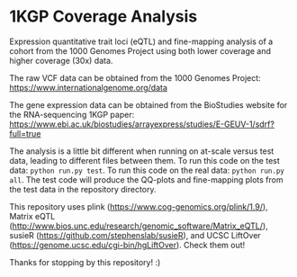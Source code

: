 # 1KGP Coverage Analysis
Expression quantitative trait loci (eQTL) and fine-mapping analysis of a cohort from the 1000 Genomes Project using both lower coverage and higher coverage (30x) data.

The raw VCF data can be obtained from the 1000 Genomes Project: https://www.internationalgenome.org/data

The gene expression data can be obtained from the BioStudies website for the RNA-sequencing 1KGP paper: https://www.ebi.ac.uk/biostudies/arrayexpress/studies/E-GEUV-1/sdrf?full=true

The analysis is a little bit different when running on at-scale versus test data, leading to different files between them. To run this code on the test data: ```python run.py test```. To run this code on the real data: ```python run.py all```. The test code will produce the QQ-plots and fine-mapping plots from the test data in the repository directory.

This repository uses plink (https://www.cog-genomics.org/plink/1.9/), Matrix eQTL (http://www.bios.unc.edu/research/genomic_software/Matrix_eQTL/), susieR (https://github.com/stephenslab/susieR), and UCSC LiftOver (https://genome.ucsc.edu/cgi-bin/hgLiftOver). Check them out! 

Thanks for stopping by this repository! :)

